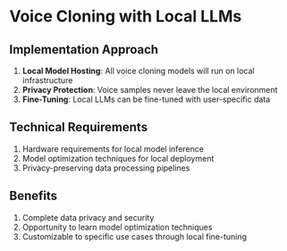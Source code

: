 # Voice Cloning with Local LLMs

## Implementation Approach
1. **Local Model Hosting**: All voice cloning models will run on local infrastructure
2. **Privacy Protection**: Voice samples never leave the local environment
3. **Fine-Tuning**: Local LLMs can be fine-tuned with user-specific data

## Technical Requirements
1. Hardware requirements for local model inference
2. Model optimization techniques for local deployment
3. Privacy-preserving data processing pipelines

## Benefits
1. Complete data privacy and security
2. Opportunity to learn model optimization techniques
3. Customizable to specific use cases through local fine-tuning